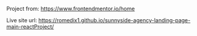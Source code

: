 Project from: https://www.frontendmentor.io/home

Live site url: https://romedix1.github.io/sunnyside-agency-landing-page-main-reactProject/
